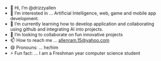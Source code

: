 - 👋 Hi, I’m @drizzyallen
- 👀 I’m interested in ... Artificial Intelligence, web, game and mobile app development.
- 🌱 I’m currently learning how to develop application and collaborating using github and integrating AI into projects.
- 💞️ I’m looking to collaborate on fun innovative projects
- 📫 How to reach me ... allenram.15@yahoo.com 
- 😄 Pronouns: ... he/him
- ⚡ Fun fact: ... I am a Freshman year computer science student 

<!---
drizzyallen/drizzyallen is a ✨ special ✨ repository because its `README.md` (this file) appears on your GitHub profile.
You can click the Preview link to take a look at your changes.
--->

